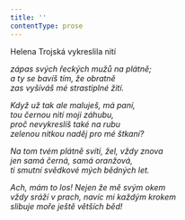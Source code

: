 ```yaml
---
title: ''
contentType: prose
---
```


Helena Trojská vykreslila nití

_zápas svých řeckých mužů na plátně;  
a ty se bavíš tím, že obratně  
zas vyšíváš mé strastiplné žití._

_Když už tak ale maluješ, má paní,  
tou černou nití moji záhubu,  
proč nevykreslíš také na rubu  
zelenou nitkou naděj pro mé štkaní?_

_Na tom tvém plátně svítí, žel, vždy znova  
jen samá černá, samá oranžová,  
ti smutní svědkové mých bědných let._

_Ach, mám to los! Nejen že mě svým okem  
vždy sráží v prach, navíc mi každým krokem  
slibuje moře ještě větších běd!_
